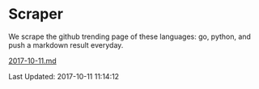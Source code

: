 # Scraper

We scrape the github trending page of these languages: go, python, and push a markdown result everyday.

[2017-10-11.md](https://github.com/borays/Scraper/blob/master/2017-10-11.md)

Last Updated: 2017-10-11 11:14:12